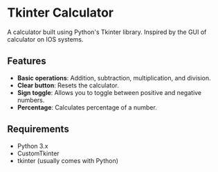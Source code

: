 # Tkinter Calculator

A calculator built using Python's Tkinter library. Inspired by the GUI of calculator on IOS systems.

## Features
- **Basic operations**: Addition, subtraction, multiplication, and division.
- **Clear button**: Resets the calculator.
- **Sign toggle**: Allows you to toggle between positive and negative numbers.
- **Percentage**: Calculates percentage of a number.

## Requirements

- Python 3.x
- CustomTkinter
- tkinter (usually comes with Python) 